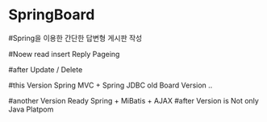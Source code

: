 # SpringBoard
#Spring을 이용한 간단한 답변형 게시판 작성

#Noew read insert Reply Pageing 

#after Update / Delete

#this Version Spring MVC + Spring JDBC old Board Version .. 

#another Version Ready Spring + MiBatis + AJAX 
#after Version is Not only Java Platpom


